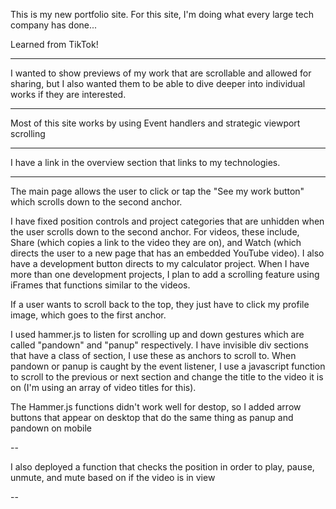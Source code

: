 This is my new portfolio site. For this site, I'm doing what every large tech company has done...

Learned from TikTok!

-----

I wanted to show previews of my work that are scrollable and allowed for sharing, but I also wanted them to be able to dive deeper into individual works if they are interested.

-----

Most of this site works by using Event handlers and strategic viewport scrolling

----

I have a link in the overview section that links to my technologies.

----

The main page allows the user to click or tap the "See my work button" which scrolls down to the second anchor.

I have fixed position controls and project categories that are unhidden when the user scrolls down to the second anchor.
For videos, these include, Share (which copies a link to the video they are on), and Watch (which directs the user to a new page that has an embedded YouTube video). 
I also have a development button directs to my calculator project. When I have more than one development projects, I plan to add a scrolling feature using iFrames that functions similar to the videos.

If a user wants to scroll back to the top, they just have to click my profile image, which goes to the first anchor.

I used hammer.js to listen for scrolling up and down gestures which are called "pandown" and "panup" respectively.
I have invisible div sections that have a class of section, I use these as anchors to scroll to.
When pandown or panup is caught by the event listener, I use a javascript function to scroll to the previous or next section and change the title to the video it is on (I'm using an array of video titles for this).

The Hammer.js functions didn't work well for destop, so I added arrow buttons that appear on desktop that do the same thing as panup and pandown on mobile

--

I also deployed a function that checks the position in order to play, pause, unmute, and mute based on if the video is in view

--